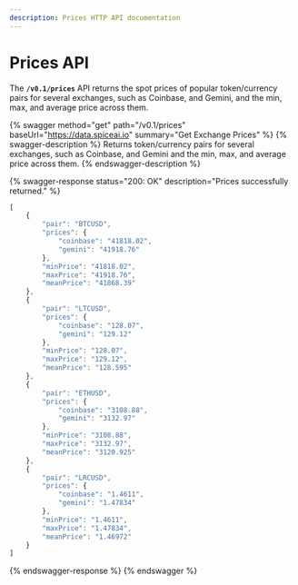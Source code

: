 ```yaml
---
description: Prices HTTP API documentation
---
```


# Prices API

The **`/v0.1/prices`** API returns the spot prices of popular token/currency pairs for several exchanges, such as Coinbase, and Gemini, and the min, max, and average price across them.

{% swagger method="get" path="/v0.1/prices" baseUrl="https://data.spiceai.io" summary="Get Exchange Prices" %}
{% swagger-description %}
Returns token/currency pairs for several exchanges, such as Coinbase, and Gemini and the min, max, and average price across them.
{% endswagger-description %}

{% swagger-response status="200: OK" description="Prices successfully returned." %}
```javascript
[
	{
		"pair": "BTCUSD",
		"prices": {
			"coinbase": "41818.02",
			"gemini": "41918.76"
		},
		"minPrice": "41818.02",
		"maxPrice": "41918.76",
		"meanPrice": "41868.39"
	},
	{
		"pair": "LTCUSD",
		"prices": {
			"coinbase": "128.07",
			"gemini": "129.12"
		},
		"minPrice": "128.07",
		"maxPrice": "129.12",
		"meanPrice": "128.595"
	},
	{
		"pair": "ETHUSD",
		"prices": {
			"coinbase": "3108.88",
			"gemini": "3132.97"
		},
		"minPrice": "3108.88",
		"maxPrice": "3132.97",
		"meanPrice": "3120.925"
	},
	{
		"pair": "LRCUSD",
		"prices": {
			"coinbase": "1.4611",
			"gemini": "1.47834"
		},
		"minPrice": "1.4611",
		"maxPrice": "1.47834",
		"meanPrice": "1.46972"
	}
]
```
{% endswagger-response %}
{% endswagger %}
